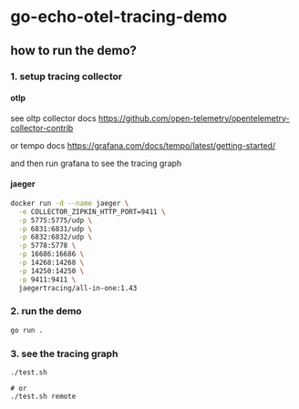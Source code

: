 # go-echo-otel-tracing-demo

## how to run the demo?

### 1. setup tracing collector

#### otlp

see oltp collector docs https://github.com/open-telemetry/opentelemetry-collector-contrib

or tempo docs https://grafana.com/docs/tempo/latest/getting-started/

and then run grafana to see the tracing graph

    
#### jaeger

```bash
docker run -d --name jaeger \
  -e COLLECTOR_ZIPKIN_HTTP_PORT=9411 \
  -p 5775:5775/udp \
  -p 6831:6831/udp \
  -p 6832:6832/udp \
  -p 5778:5778 \
  -p 16686:16686 \
  -p 14268:14268 \
  -p 14250:14250 \
  -p 9411:9411 \
  jaegertracing/all-in-one:1.43
```

### 2. run the demo

```bash
go run .
```

### 3. see the tracing graph

```shell
./test.sh

# or
./test.sh remote
```